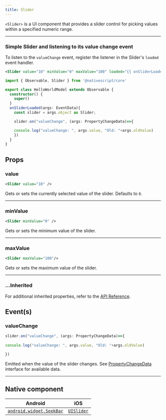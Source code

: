 ```yaml
---
title: Slider
---
```

<!-- TODO: Add flavors -->
`<Slider>` is a UI component that provides a slider control for picking values within a specified numeric range.

---
### Simple Slider and listening to its value change event

<!-- /// flavor plain -->
To listen to the `valueChange` event, register the listener in the Slider's `loaded` event handler. 
<!-- Is the preceeding phrase accurate -->
```xml
<Slider value="10" minValue="0" maxValue="100" loaded="{{ onSliderLoaded }}" />
```

```ts
import { Observable, Slider } from '@nativescript/core'

export class HelloWorldModel extends Observable {
  constructor() {
    super()
  }
  onSliderLoaded(args: EventData){
    const slider = args.object as Slider;

    slider.on("valueChange", (args: PropertyChangeData)=>{

    console.log("valueChange: ", args.value, "Old: "+args.oldValue)
    })
  }
}
```

<!-- ///

/// flavor angular

```html
<Slider
  value="10"
  minValue="0"
  maxValue="100"
  (valueChange)="onSliderValueChange($event)"
>
</Slider>
```

```ts
import { Component } from '@angular/core'
import { Slider } from '@nativescript/core'

@Component({
  moduleId: module.id,
  templateUrl: './usage.component.html'
})
export class UsageComponent {
  onSliderValueChange(args) {
    const slider = args.object as Slider
    console.log(`Slider new value ${args.value}`)
  }
}
```

///

/// flavor vue

```html
<Slider value="80" @valueChange="onValueChanged" />
```

`<Slider>` provides two-way data binding using `v-model`:

```html
<Slider v-model="value" />
```

///

/// flavor svelte

```tsx
<slider value="80" on:valueChange="{onValueChanged}" />
```

`<slider>` provides two-way data binding of `value`:

```html
<slider bind:value="{value}" />
```

///

/// flavor react

```tsx
<slider value={0} onValueChange={onValueChange} />
```

/// -->

## Props
### value
```xml
<Slider value="10" />
```
Gets or sets the currently selected value of the slider. Defaults to `0`.                                             

---
### minValue
```xml
<Slider minValue="0" />
```
Gets or sets the minimum value of the slider.

---
### maxValue
```xml
<Slider maxValue="100"/>
```
Gets or sets the maximum value of the slider.

---
### ...Inherited
For additional inherited properties, refer to the [API Reference](https://docs.nativescript.org/api-reference/classes/slider).

## Event(s)

### valueChange
```ts
slider.on("valueChange", (args: PropertyChangeData)=>{
      
console.log("valueChange: ", args.value, "Old: "+args.oldValue)

})
```
Emitted when the value of the slider changes. See [PropertyChangeData](https://docs.nativescript.org/api-reference/interfaces/propertychangedata) interface for available data.

---

## Native component

| Android                                                                                         | iOS                                                                    |
| ----------------------------------------------------------------------------------------------- | ---------------------------------------------------------------------- |
| [`android.widget.SeekBar`](https://developer.android.com/reference/android/widget/SeekBar.html) | [`UISlider`](https://developer.apple.com/documentation/uikit/uislider) |
